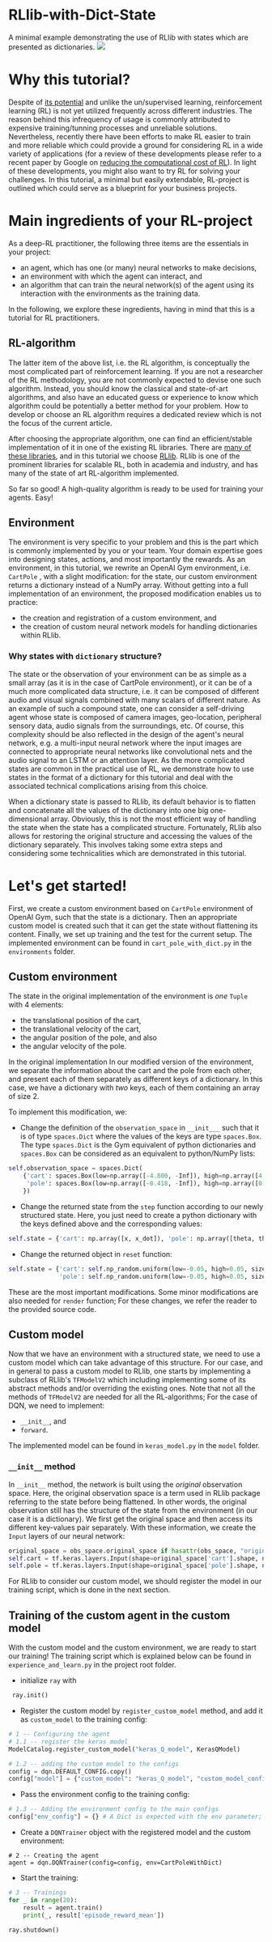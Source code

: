 # RLlib-with-Dict-State
A minimal example demonstrating the use of RLlib with states which are presented as dictionaries. 
![](statics/RLlib_with_dict.png)
# Why this tutorial?

Despite of
[its potential](https://www.sciencedirect.com/science/article/pii/S0004370221000862) and unlike the un/supervised 
learning, reinforcement learning (RL) is not yet utilized frequently across different industries. The reason behind this infrequency
of usage is commonly attributed to expensive training/tunning processes and unreliable solutions. Nevertheless, recently
there have been efforts to make RL easier to train and  more reliable which could provide a ground for considering RL in 
a wide variety of applications (for a review of these developments please refer to 
a recent paper by Google on 
[reducing the computational cost of RL](https://ai.googleblog.com/2021/07/reducing-computational-cost-of-deep.html)). 
In light of these developments, you might also want to try RL for solving your challenges. In this tutorial, a minimal but 
easily extendable, RL-project is outlined which could serve as a blueprint for your business projects. 

# Main ingredients of your RL-project
As a  deep-RL practitioner, the following three items are the essentials in your project:

* an agent, which has one (or many) neural networks to make decisions,
* an environment with which the agent can interact, and
* an algorithm that can train the neural network(s) of the agent using its interaction with the environments as the 
training data.

In the following, we explore these ingredients, having in mind that this is a tutorial for RL practitioners.
## RL-algorithm
The latter item of the above list, i.e. the RL algorithm, is conceptually the most complicated part of reinforcement learning. If you are not a researcher of the RL methodology, you are not commonly expected to
devise one such algorithm. Instead, you should know the classical and state-of-art algorithms, and also have an
educated guess or experience to know which algorithm could be potentially a better method for your problem. 
How to develop or choose an RL algorithm requires a dedicated review which is not the focus of the current article. 

After choosing the appropriate algorithm, one can find an efficient/stable implementation of it in one of the existing RL 
libraries. There are [many of these libraries](https://neptune.ai/blog/the-best-tools-for-reinforcement-learning-in-python),
and  in this tutorial we choose [RLlib](https://docs.ray.io/en/master/rllib.html). 
RLlib is one of the prominent libraries for scalable RL, both in academia and industry, and has many of the state of art
RL-algorithm implemented. 

So far so good! A high-quality algorithm is ready to be used for training your agents. Easy!

## Environment
The environment is very specific to your problem and this is the part which is commonly implemented by you or your team.
Your domain expertise goes into designing states, actions, and most importantly the rewards. As an environment,
in this tutorial, we rewrite an OpenAI Gym environment, i.e. ```CartPole``` , with a slight modification: for the
state, our custom environment returns a dictionary instead of a NumPy array. Without getting into a full implementation
of an environment, the proposed modification enables us to practice:

* the creation and registration of a custom environment, and
* the creation of custom neural network models for handling dictionaries within RLlib. 

### Why states with ```dictionary``` structure?

The state or the observation of your environment can be as simple as a small
array (as it is in the case of CartPole environment), or it can be of a much more
complicated data structure, i.e. it can be composed of different audio and visual signals combined 
with many scalars of different nature. As an example of such a compound state, one can consider a self-driving agent 
whose state is composed of camera images, geo-location, peripheral sensory data, audio signals from the
surroundings, etc. Of course, this complexity should be also reflected in the design of the agent's neural
network, e.g. a multi-input neural network where the input images are connected to appropriate neural networks like 
convolutional nets and the audio signal to an LSTM or an attention layer. As the more complicated states are common in 
the practical use of RL, we demonstrate how to use states in the format of a dictionary for this tutorial and deal with the 
associated technical complications arising from this choice.

When a dictionary state is passed to RLlib, its default behavior is to flatten and concatenate all the values of the
dictionary into one big one-dimensional array. Obviously, this is not the most efficient way of handling
the state when the state has a complicated structure. Fortunately, RLlib also allows for restoring the original 
structure and accessing the values of the dictionary separately. This involves taking some extra steps and considering 
some technicalities which are demonstrated in this 
tutorial.

# Let's get started!

First, we create a custom environment based on ```CartPole``` environment of OpenAI Gym, such that the state is a 
dictionary. Then an appropriate custom model is created such that it can get the state without flattening its content. 
Finally, we set up training and the test for the current setup. The implemented environment can be found in 
```cart_pole_with_dict.py``` in the ```environments``` folder.

## Custom environment
The state in the original implementation of the environment is _one_ ```Tuple``` with 4 elements:
* the translational position of the cart,
* the translational velocity of the cart,
* the angular position of the pole, and also
* the angular velocity of the pole.

In the original implementation In our modified version of the environment, we separate the information about the cart
and the pole from each other, and present each of them separately as different keys of a dictionary. In this case, we
have a dictionary with _two_ keys, each of them containing an array of size 2.

To implement this modification, we:
* Change the definition of the ```observation_space``` in ```__init___``` such that it is of type ```spaces.Dict``` 
  where the values of the keys are type ```spaces.Box```. The type ```spaces.Dict``` is the Gym equivalent of python 
dictionaries and ```spaces.Box``` can be considered as an equivalent to python/NumPy lists: 
```python
self.observation_space = spaces.Dict(
    {'cart': spaces.Box(low=np.array([-4.800, -Inf]), high=np.array([4.800, Inf]), shape=(2,), dtype=np.float),
     'pole': spaces.Box(low=np.array([-0.418, -Inf]), high=np.array([0.418, Inf]), shape=(2,), dtype=np.float)
    })
```
* Change the returned state from the ```step``` function according to our newly structured state. Here, you just need 
to create a python dictionary with the keys defined above and the corresponding values:
```python
self.state = {'cart': np.array([x, x_dot]), 'pole': np.array([theta, theta_dot])}
```
* Change the returned object in ```reset``` function:
```python
self.state = {'cart': self.np_random.uniform(low=-0.05, high=0.05, size=(2,)),
              'pole': self.np_random.uniform(low=-0.05, high=0.05, size=(2,))}
```
These are the most important modifications. Some minor modifications are also needed for ```render``` function; For 
these changes, we refer the reader to the provided source code. 

## Custom model
Now that we have an environment with a structured state, we need to use a custom model which can take 
advantage of this structure. For our case, and in general to pass a custom model to RLlib, one 
starts by implementing a subclass of RLlib's ```TFModelV2``` which including implementing some of its abstract methods 
and/or overriding the
existing ones. Note that not all the methods of ```TFModelV2``` are needed for all the RL-algorithms; For the case of 
DQN, we need to implement:
* ```__init__```, and 
* ```forward```. 

The implemented model can be found in ```keras_model.py``` in the ```model``` folder.

### ```__init__``` method
In ```__init__``` method, the network is built using the _original_ observation space. Here, the original observation 
space is a term used in RLlib package referring to the state before being flattened. In other words, the original 
observation still has the structure of the state from the environment (in our case it is a dictionary). We first get
the original space and then access its different key-values pair separately. With these information, we create the
```Input``` layers of our neural network:
```python
original_space = obs_space.original_space if hasattr(obs_space, "original_space") else obs_space
self.cart = tf.keras.layers.Input(shape=original_space['cart'].shape, name="cart")
self.pole = tf.keras.layers.Input(shape=original_space['pole'].shape, name="pole")
```

For RLlib to consider our custom model, we should register the model in our training script, which is done in the next 
section.

## Training of the custom agent in the custom model

With the custom model and the custom environment, we are ready to start our training! The training script which is 
explained below can be found in ```experience_and_learn.py``` in the project root folder.

* initialize ```ray``` with

```python
 ray.init()
```

* Register the custom model by ```register_custom_model``` method, and add it as ```custom_model``` to the training 
config: 

```python
# 1 -- Configuring the agent
# 1.1 -- register the keras model
ModelCatalog.register_custom_model("keras_Q_model", KerasQModel)

# 1.2 -- adding the custom model to the configs
config = dqn.DEFAULT_CONFIG.copy()
config["model"] = {"custom_model": "keras_Q_model", "custom_model_config": {}}
```
* Pass the environment config to the training config:
```python
# 1.3 -- Adding the environment config to the main configs
config["env_config"] = {} # A Dict is expected with the env parameter; in our case env doesn't have any configurations.
```
* Create a ```DQNTrainer``` object with the registered model and the custom environment:
```
# 2 -- Creating the agent
agent = dqn.DQNTrainer(config=config, env=CartPoleWithDict)
```
* Start the training:
```python
# 3 -- Trainings
for _ in range(20):
    result = agent.train()
    print(_, result['episode_reward_mean'])

ray.shutdown()
```
